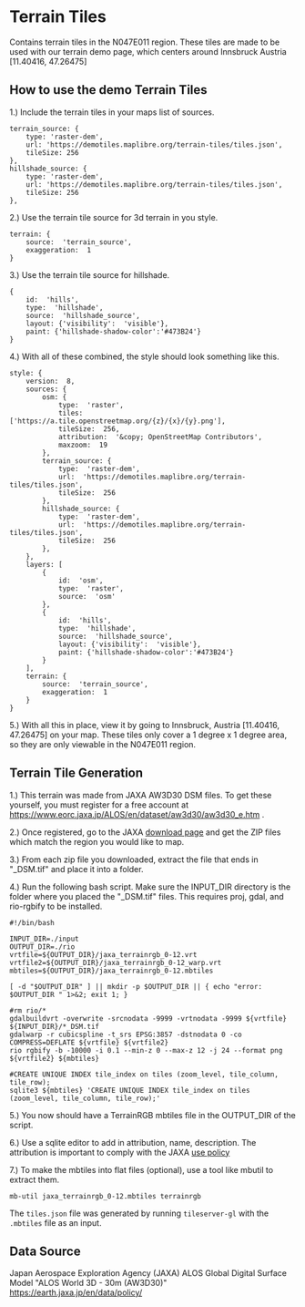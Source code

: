 

# Terrain Tiles

Contains terrain tiles in the N047E011 region. These tiles are made to be used with our terrain demo page, which centers around Innsbruck Austria [11.40416, 47.26475]

## How to use the demo Terrain Tiles

1.) Include the terrain tiles in your maps list of sources.

    terrain_source: {
    	type: 'raster-dem',
    	url: 'https://demotiles.maplibre.org/terrain-tiles/tiles.json',
    	tileSize: 256
    },
    hillshade_source: {
    	type: 'raster-dem',
    	url: 'https://demotiles.maplibre.org/terrain-tiles/tiles.json',
    	tileSize: 256
    },

2.) Use the terrain tile source for 3d terrain in you style.

    terrain: {
    	source:  'terrain_source',
    	exaggeration:  1
    }

3.) Use the terrain tile source for hillshade.

    {
    	id:  'hills',
    	type:  'hillshade',
    	source:  'hillshade_source',
    	layout: {'visibility':  'visible'},
    	paint: {'hillshade-shadow-color':'#473B24'}
    }
  
4.) With all of these combined, the style should look something like this.
 

    style: {
    	version:  8,
    	sources: {
    		osm: {
				type:  'raster',
				tiles: ['https://a.tile.openstreetmap.org/{z}/{x}/{y}.png'],
				tileSize:  256,
				attribution:  '&copy; OpenStreetMap Contributors',
				maxzoom:  19
			},
    		terrain_source: {
				type:  'raster-dem',
				url:  'https://demotiles.maplibre.org/terrain-tiles/tiles.json',
				tileSize:  256
			},
    		hillshade_source: {
				type:  'raster-dem',
				url:  'https://demotiles.maplibre.org/terrain-tiles/tiles.json',
				tileSize:  256
			},
    	},
    	layers: [
    		{
    			id:  'osm',
    			type:  'raster',
    			source:  'osm'
    		},
    		{
    			id:  'hills',
				type:  'hillshade',
				source:  'hillshade_source',
				layout: {'visibility':  'visible'},
				paint: {'hillshade-shadow-color':'#473B24'}
			}
		],
		terrain: {
			source:  'terrain_source',
			exaggeration:  1
		}
    }

5.) With all this in place, view it by going to Innsbruck, Austria [11.40416, 47.26475] on your map. These tiles only cover a 1 degree x 1 degree area, so they are only viewable in the N047E011 region.

## Terrain Tile Generation


1.) This terrain was made from JAXA AW3D30 DSM files. To get these yourself, you must register for a free account at https://www.eorc.jaxa.jp/ALOS/en/dataset/aw3d30/aw3d30_e.htm .

2.) Once registered, go to the JAXA [download page](https://www.eorc.jaxa.jp/ALOS/en/aw3d30/data/index.htm) and get the ZIP files which match the region you would like to map.

3.) From each zip file you downloaded, extract the file that ends in "_DSM.tif" and place it into a folder.

4.) Run the following bash script. Make sure the INPUT_DIR directory is the folder where you placed the "_DSM.tif" files. This requires proj, gdal, and rio-rgbify to be installed.

    #!/bin/bash
    
    INPUT_DIR=./input
    OUTPUT_DIR=./rio
    vrtfile=${OUTPUT_DIR}/jaxa_terrainrgb_0-12.vrt
    vrtfile2=${OUTPUT_DIR}/jaxa_terrainrgb_0-12_warp.vrt
    mbtiles=${OUTPUT_DIR}/jaxa_terrainrgb_0-12.mbtiles

    [ -d "$OUTPUT_DIR" ] || mkdir -p $OUTPUT_DIR || { echo "error: $OUTPUT_DIR " 1>&2; exit 1; }
    
    #rm rio/*
    gdalbuildvrt -overwrite -srcnodata -9999 -vrtnodata -9999 ${vrtfile} ${INPUT_DIR}/*_DSM.tif
    gdalwarp -r cubicspline -t_srs EPSG:3857 -dstnodata 0 -co COMPRESS=DEFLATE ${vrtfile} ${vrtfile2}
    rio rgbify -b -10000 -i 0.1 --min-z 0 --max-z 12 -j 24 --format png ${vrtfile2} ${mbtiles}
    
    #CREATE UNIQUE INDEX tile_index on tiles (zoom_level, tile_column, tile_row);
    sqlite3 ${mbtiles} 'CREATE UNIQUE INDEX tile_index on tiles (zoom_level, tile_column, tile_row);'

5.) You now should have a TerrainRGB mbtiles file in the OUTPUT_DIR of the script. 

6.) Use a sqlite editor to add in attribution, name, description.  The attribution is important to comply with the JAXA [use policy](https://earth.jaxa.jp/policy/en.html) 

7.) To make the mbtiles into flat files (optional), use a tool like mbutil to extract them.

    mb-util jaxa_terrainrgb_0-12.mbtiles terrainrgb

The `tiles.json` file was generated by running `tileserver-gl` with the `.mbtiles` file as an input.

## Data Source
Japan Aerospace Exploration Agency (JAXA)
ALOS Global Digital Surface Model "ALOS World 3D - 30m (AW3D30)"
https://earth.jaxa.jp/en/data/policy/
